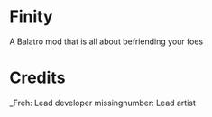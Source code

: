 # Finity
A Balatro mod that is all about befriending your foes
# Credits
_Freh: Lead developer
missingnumber: Lead artist
